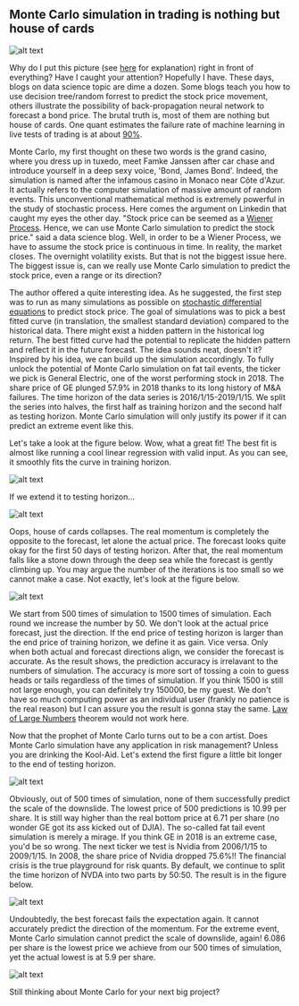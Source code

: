 ## Monte Carlo simulation in trading is nothing but house of cards

![alt text](https://raw.githubusercontent.com/je-suis-tm/quant-trading/master/Monte%20Carlo%20project/preview/xkcd_curve_fitting.png)

Why do I put this picture (see <a href=https://www.explainxkcd.com/wiki/index.php/2048:_Curve-Fitting>here</a> for explanation) right in front of everything? Have I caught your attention? Hopefully I have. These days, blogs on data science topic are dime a dozen. Some blogs teach you how to use decision tree/random forrest to predict the stock price movement, others illustrate the possibility of back-propagation neural network to forecast a bond price. The brutal truth is, most of them are nothing but house of cards. One quant estimates the failure rate of machine learning in live tests of trading is at about <a href=https://www.bloomberg.com/news/articles/2019-07-11/why-machine-learning-hasn-t-made-investors-smarter-quicktake>90%</a>. 

Monte Carlo, my first thought on these two words is the grand casino, where you dress up in tuxedo, meet Famke Janssen after car chase  and introduce yourself in a deep sexy voice, 'Bond, James Bond'. Indeed, the simulation is named after the infamous casino in Monaco near Côte d'Azur. It actually refers to the computer simulation of massive amount of random events. This unconventional mathematical method is extremely powerful in the study of stochastic process. Here comes the argument on Linkedin that caught my eyes the other day. "Stock price can be seemed as a <a href=https://en.wikipedia.org/wiki/Wiener_process>Wiener Process</a>. Hence, we can use Monte Carlo simulation to predict the stock price." said a data science blog. Well, in order to be a Wiener Process, we have to assume the stock price is continuous in time. In reality, the market closes. The overnight volatility exists. But that is not the biggest issue here. The biggest issue is, can we really use Monte Carlo simulation to predict the stock price, even a range or its direction?

The author offered a quite interesting idea. As he suggested, the first step was to run as many simulations as possible on <a href=https://en.wikipedia.org/wiki/Stochastic_differential_equation#Use_in_probability_and_mathematical_finance>stochastic differential equations</a> to predict stock price. The goal of simulations was to pick a best fitted curve (in translation, the smallest standard deviation) compared to the historical data. There might exist a hidden pattern in the historical log return. The best fitted curve had the potential to replicate the hidden pattern and reflect it in the future forecast. The idea sounds neat, doesn't it? Inspired by his idea, we can build up the simulation accordingly. To fully unlock the potential of Monte Carlo simulation on fat tail events, the ticker we pick is General Electric, one of the worst performing stock in 2018. The share price of GE plunged 57.9% in 2018 thanks to its long history of M&A failures. The time horizon of the data series is 2016/1/15-2019/1/15. We split the series into halves, the first half as training horizon and the second half as testing horizon. Monte Carlo simulation will only justify its power if it can predict an extreme event like this.

Let's take a look at the figure below. Wow, what a great fit! The best fit is almost like running a cool linear regression with valid input. As you can see, it smoothly fits the curve in training horizon.

![alt text](https://raw.githubusercontent.com/je-suis-tm/quant-trading/master/Monte%20Carlo%20project/preview/ge%20simulation.png)

If we extend it to testing horizon...

![alt text](https://raw.githubusercontent.com/je-suis-tm/quant-trading/master/Monte%20Carlo%20project/preview/ge%20versus.png)

Oops, house of cards collapses. The real momentum is completely the opposite to the forecast, let alone the actual price. The forecast looks quite okay for the first 50 days of testing horizon. After that, the real momentum falls like a stone down through the deep sea while the forecast is gently climbing up. You may argue the number of the iterations is too small so we cannot make a case. Not exactly, let's look at the figure below.

![alt text](https://raw.githubusercontent.com/je-suis-tm/quant-trading/master/Monte%20Carlo%20project/preview/ge%20accuracy.png)

We start from 500 times of simulation to 1500 times of simulation. Each round we increase the number by 50. We don't look at the actual price forecast, just the direction. If the end price of testing horizon is larger than the end price of training horizon, we define it as gain. Vice versa. Only when both actual and forecast directions align, we consider the forecast is accurate. As the result shows, the prediction accuracy is irrelavant to the numbers of simulation. The accuracy is more sort of tossing a coin to guess heads or tails regardless of the times of simulation. If you think 1500 is still not large enough, you can definitely try 150000, be my guest. We don't have so much computing power as an individual user (frankly no patience is the real reason) but I can assure you the result is gonna stay the same. <a href=https://en.wikipedia.org/wiki/Law_of_large_numbers>Law of Large Numbers</a> theorem would not work here.

Now that the prophet of Monte Carlo turns out to be a con artist. Does Monte Carlo simulation have any application in risk management? Unless you are drinking the Kool-Aid. Let's extend the first figure a little bit longer to the end of testing horizon.

![alt text](https://raw.githubusercontent.com/je-suis-tm/quant-trading/master/Monte%20Carlo%20project/preview/ge%20simulation2.png)

Obviously, out of 500 times of simulation, none of them successfully predict the scale of the downslide. The lowest price of 500 predictions is 10.99 per share. It is still way higher than the real bottom price at 6.71 per share (no wonder GE got its ass kicked out of DJIA). The so-called fat tail event simulation is merely a mirage. If you think GE in 2018 is an extreme case, you'd be so wrong. The next ticker we test is Nvidia from 2006/1/15 to 2009/1/15. In 2008, the share price of Nvidia dropped 75.6%!! The financial crisis is the true playground for risk quants. By default, we continue to split the time horizon of NVDA into two parts by 50:50. The result is in the figure below.

![alt text](https://raw.githubusercontent.com/je-suis-tm/quant-trading/master/Monte%20Carlo%20project/preview/nvda%20versus.png)

Undoubtedly, the best forecast fails the expectation again. It cannot accurately predict the direction of the momentum. For the extreme event, Monte Carlo simulation cannot predict the scale of downslide, again! 6.086 per share is the lowest price we achieve from our 500 times of simulation, yet the actual lowest is at 5.9 per share.

![alt text](https://raw.githubusercontent.com/je-suis-tm/quant-trading/master/Monte%20Carlo%20project/preview/nvda%20simulation.png)

Still thinking about Monte Carlo for your next big project?

